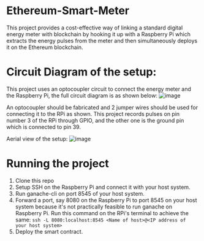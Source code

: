 # Ethereum-Smart-Meter
This project provides a cost-effective way of linking a standard digital energy meter with blockchain by hooking it up with a Raspberry Pi which extracts the energy pulses from the meter and then simultaneously deploys it on the Ethereum blockchain. 

# Circuit Diagram of the setup:
This project uses an optocoupler circuit to connect the energy meter and the Raspberry Pi, the full circuit diagram is as shown below:
![image](https://user-images.githubusercontent.com/20457952/56360297-da643380-6201-11e9-901e-14394f298e0d.png)

An optocoupler should be fabricated and 2 jumper wires should be used for connecting it to the RPi as shown. This project records pulses on pin number 3 of the RPi through GPIO, and the other one is the ground pin which is connected to pin 39.

Aerial view of the setup:
![image](https://user-images.githubusercontent.com/20457952/56360744-2c598900-6203-11e9-93c8-7b57d5f5cd27.png)

# Running the project
1. Clone this repo
2. Setup SSH on the Raspberry Pi and connect it with your host system.
3. Run ganache-cli on port 8545 of your host system.
4. Forward a port, say 8080 on the Raspberry Pi to port 8545 on your host system because it's not practically feasible to run ganache on Raspberry Pi. Run this command on the RPi's terminal to achieve the same: 
`ssh -L 8080:localhost:8545 <Name of host>@<IP address of your host system>`
5. Deploy the smart contract. 
